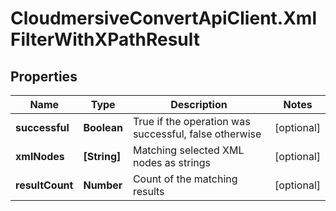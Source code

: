 # CloudmersiveConvertApiClient.XmlFilterWithXPathResult

## Properties
Name | Type | Description | Notes
------------ | ------------- | ------------- | -------------
**successful** | **Boolean** | True if the operation was successful, false otherwise | [optional] 
**xmlNodes** | **[String]** | Matching selected XML nodes as strings | [optional] 
**resultCount** | **Number** | Count of the matching results | [optional] 


